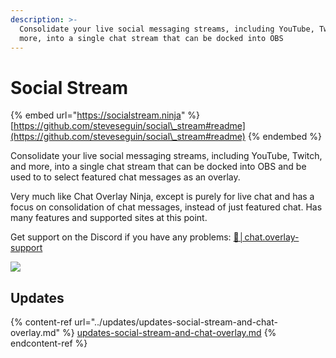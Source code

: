```yaml
---
description: >-
  Consolidate your live social messaging streams, including YouTube, Twitch, and
  more, into a single chat stream that can be docked into OBS
---
```


# Social Stream

{% embed url="https://socialstream.ninja" %}
[https://github.com/steveseguin/social\_stream#readme](https://github.com/steveseguin/social\_stream#readme)
{% endembed %}

Consolidate your live social messaging streams, including YouTube, Twitch, and more, into a single chat stream that can be docked into OBS and be used to to select featured chat messages as an overlay.

Very much like Chat Overlay Ninja, except is purely for live chat and has a focus on consolidation of chat messages, instead of just featured chat. Has many features and supported sites at this point.

Get support on the Discord if you have any problems: [💬│chat․overlay-support](https://discord.gg/6Wbu848w94)

![](<../.gitbook/assets/image (98) (1) (1) (1).png>)

## Updates

{% content-ref url="../updates/updates-social-stream-and-chat-overlay.md" %}
[updates-social-stream-and-chat-overlay.md](../updates/updates-social-stream-and-chat-overlay.md)
{% endcontent-ref %}

